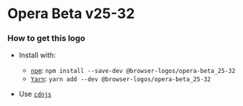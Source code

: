 # Opera Beta v25-32

### How to get this logo

* Install with:

  * [`npm`](https://www.npmjs.com/): `npm install --save-dev @browser-logos/opera-beta_25-32`
  * [`Yarn`](https://yarnpkg.com/): `yarn add --dev @browser-logos/opera-beta_25-32`

* Use [`cdnjs`](https://cdnjs.com/libraries/browser-logos)
